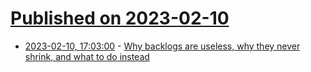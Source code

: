 # [Published on 2023-02-10](index.md)

* [2023-02-10, 17:03:00](https://news.ycombinator.com/item?id=34742385) - [Why backlogs are useless, why they never shrink, and what to do instead](https://lucasfcosta.com/2023/02/07/backlogs-are-useless.html)

